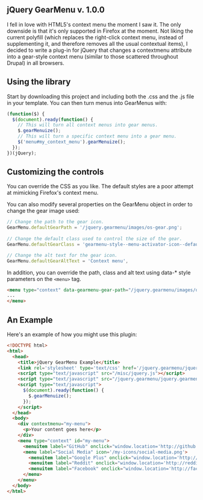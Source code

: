 ## jQuery GearMenu v. 1.0.0
I fell in love with HTML5's context menu the moment I saw it. The only downside
is that it's only supported in Firefox at the moment. Not liking the current
polyfill (which replaces the right-click context menu, instead of supplementing
it, and therefore removes all the usual contextual items), I decided to write
a plug-in for jQuery that changes a contextmenu attribute into a gear-style
context menu (similar to those scattered throughout Drupal) in all browsers.

## Using the library
Start by downloading this project and including both the .css and the .js file
in your template. You can then turn menus into GearMenus with:

```javascript
(function($) {
  $(document).ready(function() {
    // This will turn all context menus into gear menus.
    $.gearMenuize();
    // This will turn a specific context menu into a gear menu.
    $('menu#my_context_menu').gearMenuize();
  });
})(jQuery);
```

## Customizing the controls
You can override the CSS as you like. The default styles are a poor attempt
at mimicking Firefox's context menu.

You can also modify several properties on the GearMenu object in order to
change the gear image used:

```javascript
// Change the path to the gear icon.
GearMenu.defaultGearPath = '/jquery.gearmenu/images/os-gear.png';
  
// Change the default class used to control the size of the gear.
GearMenu.defaultGearClass = 'gearmenu-style--menu-activator-icon--default';

// Change the alt text for the gear icon.
GearMenu.defaultGearAltText = 'Context menu',
```

In addition, you can override the path, class and alt text using data-* style 
parameters on the ```<menu>``` tag.

```html
<menu type="context" data-gearmenu-gear-path="/jquery.gearmenu/images/os-gear.png" data-gearmenu-gear-class="gearmenu-style--menu-activator-icon--default" data-gearmenu-gear-alt-text="Context menu">
...
</menu>
```

## An Example
Here's an example of how you might use this plugin:
```html
<!DOCTYPE html>
<html>
  <head> 
    <title>jQuery GearMenu Example</title> 
    <link rel='stylesheet' type='text/css' href='/jquery.gearmenu/jquery.gearmenu.css' />
    <script type="text/javascript" src="/misc/jquery.js"></script>
    <script type="text/javascript" src="/jquery.gearmenu/jquery.gearmenu.js"></script>
    <script type="text/javascript">
      $(document).ready(function() {
        $.gearMenuize();
      });
    </script>
  </head>
  <body>
    <div contextmenu="my-menu">
      <p>Your content goes here</p>
    </div>
    <menu type="context" id="my-menu">
      <menuitem label="GitHub" onclick="window.location='http://github.com/ottawadeveloper';"></menuitem>
      <menu label="Social Media" icon='/my-icons/social-media.png'>
        <menuitem label="Google Plus" onclick="window.location='http://plus.google.com';"></menuitem>
        <menuitem label="Reddit" onclick="window.location='http://reddit.com';" icon="/my-icons/reddit.png"></menuitem>
        <menuitem label="Facebook" onclick="window.location='http://facebook.com';"></menuitem>
      </menu>
    </menu>
  </body>
</html>
```
